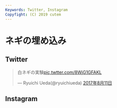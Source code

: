 ```yaml
---
Keywords: Twitter, Instagram
Copyfight: (C) 2019 cutem
---
```


# ネギの埋め込み

## Twitter

<blockquote class="twitter-tweet" data-lang="ja"><p lang="ja" dir="ltr">白ネギの実験<a href="https://t.co/8WjG1GFAKL">pic,twtter.com/8WjG1GFAKL</a></p>&mdash; Ryuichi Ueda(@ryuichiueda) <a href="https://twitter.com/ryuichiueda/status/895812078354563072">2017年8月11日</a></blockquote>
<script async src="//platform.twitter.com/widgets.js" charset="utf-8"></script>

## Instagram

